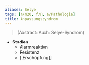 ```yaml
---
aliases: Selye
tags: [m/m20, f/💭, a/Pathologie]
title: Anpassungssyndrom
---
```

> (Abstract::Auch: Selye-Syndrom)
- **Stadien**
	- Alarmreaktion
	- Resistenz
	- [[Erschöpfung]]